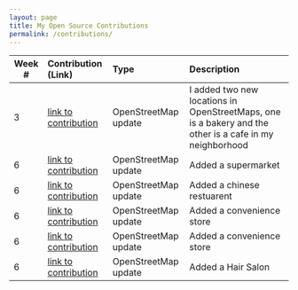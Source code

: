 ```yaml
---
layout: page
title: My Open Source Contributions
permalink: /contributions/
---
```


<!--
The first column, Contribution, must be a hyperlink to the actual contribution,
such as the Wikipedia edit or pull request, etc., with a suitable name.
Type of the contribution should be "Wikipedia edit", "OpenStreet Map feature",
"Project Documentation", "Project Code", "Blog Edit", etc.

The Description should include a brief summary of what you did.

Replace the first row below with your contribution and add new ones below it
following the same syntax.

-->





| Week #       | Contribution (Link)  | Type  | Description |
|---|:---|:---|:---|
|  3   | [link to contribution](https://www.openstreetmap.org/user/Mtarek7900/history#map=19/40.74663/-73.90265)  | OpenStreetMap update    |   I added two new locations in OpenStreetMaps, one is a bakery and the other is a cafe in my neighborhood |
|  6   | [link to contribution](https://www.openstreetmap.org/changeset/81936173#map=19/40.74589/-73.90185)  | OpenStreetMap update    |  Added a supermarket   |
|  6   | [link to contribution](https://www.openstreetmap.org/changeset/81936234#map=19/40.74588/-73.90192)  | OpenStreetMap update    |  Added a chinese restuarent  |
|  6   | [link to contribution](https://www.openstreetmap.org/changeset/81936278#map=19/40.74592/-73.90138)  | OpenStreetMap update    |  Added a convenience store   |
|  6   | [link to contribution](https://www.openstreetmap.org/changeset/81936340#map=19/40.74565/-73.90162)  | OpenStreetMap update    |  Added a convenience store   |
|  6   | [link to contribution](https://www.openstreetmap.org/changeset/81936428#map=19/40.74593/-73.90131)  | OpenStreetMap update    | Added a Hair Salon  |

